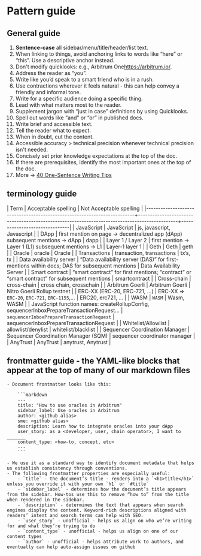 # Pattern guide

## General guide
1. **Sentence-case** all sidebar/menu/title/header/list text.
2. When linking to things, avoid anchoring links to words like “here” or “this”. Use a descriptive anchor instead.
3. Don't modify quicklooks: e.g., <a data-quicklook-from="arbitrum-one">Arbitrum One</a>https://arbitrum.io/.
4. Address the reader as “you”.
5. Write like you’d speak to a smart friend who is in a rush.
6. Use contractions wherever it feels natural - this can help convey a friendly and informal tone.
7. Write for a specific audience doing a specific thing.
8. Lead with what matters most to the reader.
9. Supplement jargon with “just in case” definitions by using Quicklooks.
10. Spell out words like “and” or “or” in published docs.
11. Write brief and accessible text.
12. Tell the reader what to expect.
13. When in doubt, cut the content.
14. Accessible accuracy > technical precision whenever technical precision isn't needed.
15. Concisely set prior knowledge expectations at the top of the doc.
16. If there are prerequisites, identify the most important ones at the top of the doc.
17. More → [40 One-Sentence Writing Tips](https://joshspector.com/one-sentence-writing-tips/)
    
## **terminology guide**
        

| Term                                                                    | Acceptable spelling                                                                          | Not Acceptable spelling       |
|-------------------------------------------------------------------------+----------------------------------------------------------------------------------------------+-------------------------------|
| JavaScript                                                              | JavaScript                                                                                   | js, javascript, Javascript    |
| DApp                                                                    | first mention on page → decentralized app (dApp) subsequent mentions → dApp                  | dapp                          |
| Layer 1 / Layer 2                                                       | first mention → Layer 1 (L1) subsequent mentions → L1                                        | Layer-1 layer 1               |
| Geth                                                                    | Geth                                                                                         | geth                          |
| Oracle                                                                  | oracle                                                                                       | Oracle                        |
| Transactions                                                            | transaction, transactions                                                                    | tx’s, tx                      |
| Data availability server                                                | “Data availability server (DAS)” for first-mentions within docs; DAS for subsequent mentions | Data Availability Server      |
| Smart contract                                                          | “smart contract” for first mentions; “contract” or “smart contract” for subsequent mentions  | smartcontract                 |
| Cross-chain                                                             | cross-chain                                                                                  | cross chain, crosschain       |
| Arbitrum Goerli                                                         | Arbitrum Goerli                                                                              | Nitro Goerli Rollup testnet   |
| ERC-XX (ERC-20, ERC-721, …)                                             | ERC-XX ⇒ `ERC-20`, `ERC-721`, `ERC-1155`,…                                                   | ERC20, erc721, …              |
| WASM                                                                    | `WASM`                                                                                       | Wasm, WASM                    |
| JavaScript function names: createRollupConfig, sequencerInboxPrepareTransactionRequest...     | `sequencerInboxPrepareTransactionRequest`                              | sequencerInboxPrepareTransactionRequest                    |
| Whitelist/Allowlist                                                     | allowlist/denylist                                                                           | whitelist/blacklist           |
| Sequencer Coordination Manager                                          | Sequencer Coordination Manager (SQM)                                                         | sequencer coordinator manager |
| AnyTrust                                                                | AnyTrust                                                                                     | anytrust, Anytrust            |

        
## **frontmatter guide** - the YAML-like blocks that appear at the top of many of our markdown files
    - Document frontmatter looks like this:
        
        ```markdown
        ---
        title: "How to use oracles in Arbitrum"
        sidebar_label: Use oracles in Arbitrum
        author: <github alias>
        sme: <github alias>
        description: Learn how to integrate oracles into your dApp
        user_story: as a <developer, user, chain operator>, I want to _______
        content_type: <how-to, concept, etc>
        ---
        ```
        
    - We use it as a standard way to identify document metadata that helps us establish consistency through conventions.
    - The following frontmatter properties are especially useful:
        - `title` - the document’s title - renders into a `<h1>title</h1>` unless you override it with your own `h1` or `#title`
        - `sidebar_label` - determines how the document’s title appears from the sidebar. How-tos use this to remove “how to” from the title when rendered in the sidebar.
        - `description` - determines the text that appears when search engines display the content. Keyword-rich descriptions aligned with readers’ intent and search terms can help with SEO.
        - `user_story` - unofficial - helps us align on who we’re writing for and what they’re trying to do
        - `content_type` - unofficial - helps us align on one of our content types
        - `author` - unofficial - helps attribute work to authors, and eventually can help auto-assign issues on github
    
